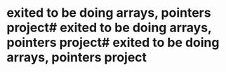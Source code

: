 # exited to be doing arrays, pointers project# exited to be doing arrays, pointers project# exited to be doing arrays, pointers project
